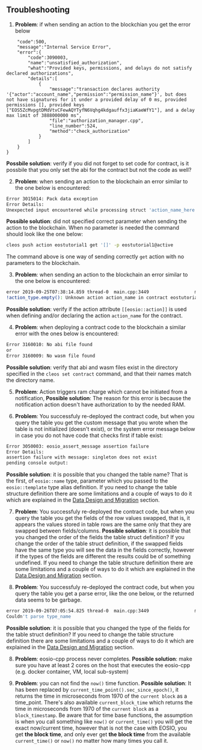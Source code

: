 ## Troubleshooting

1. __Problem__: if when sending an action to the blockchian you get the error below
```{
    "code":500,
    "message":"Internal Service Error",
    "error":{
        "code":3090003,
        "name":"unsatisfied_authorization",
        "what":"Provided keys, permissions, and delays do not satisfy declared authorizations",
        "details":[
            {
                "message":"transaction declares authority '{"actor":"account_name","permission":"permission_name"}', but does not have signatures for it under a provided delay of 0 ms, provided permissions [], provided keys ["EOS5ZcMvpgtDMdVtvCFewAQYTyfN6Vqhg4kdgauffx3jiaKaeWfY1"], and a delay max limit of 3888000000 ms",
                "file":"authorization_manager.cpp",
                "line_number":524,
                "method":"check_authorization"
            }
        ]
    }
}
```
__Possbile solution__: verify if you did not forget to set code for contract, is it possbile that you only set the abi for the contract but not the code as well?

2. __Problem__: when sending an action to the blockchain an error similar to the one below is encountered:
```sh
Error 3015014: Pack data exception
Error Details:
Unexpected input encountered while processing struct 'action_name_here'
```
__Possible solution__: did not specified correct parameter when sending the action to the blockchain. When no parameter is needed the command should look like the one below:
```sh
cleos push action eostutorial1 get '[]' -p eostutorial1@active
```

The command above is one way of sending correctly `get` action with no parameters to the blockchain.

3. __Problem__: when sending an action to the blockchain an error similar to the one below is encountered:
```sh
error 2019-09-25T07:38:14.859 thread-0  main.cpp:3449                 main                 ] Failed with error: Assert Exception (10)
!action_type.empty(): Unknown action action_name in contract eostutorial1
```
__Possible solution__: verify if the action attribute `[[eosio::action]]` is used when defining and/or declaring the action `action_name` for the contract.

4. __Problem__: when deploying a contract code to the blockchain a similar error with the ones below is encountered:
```sh
Error 3160010: No abi file found
or
Error 3160009: No wasm file found
```
__Possible solution__: verify that abi and wasm files exist in the directory specified in the `cleos set contract` command, and that their names match the directory name.

5. __Problem__: Action triggers ram charge which cannot be initiated from a notification, 
__Possible solution__: The reason for this error is because the notification action doesn't have authorization to by the needed RAM.

6. __Problem__: You successfuly re-deployed the contract code, but when you query the table you get the custom message that you wrote when the table is not initialized (doesn't exist), or the system error message below in case you do not have code that checks first if table exist:
```sh
Error 3050003: eosio_assert_message assertion failure
Error Details:
assertion failure with message: singleton does not exist
pending console output: 
```
__Possible solution__: it is possible that you changed the table name? That is the first, of `eosio::name` type, parameter which you passed to the `eosio::template` type alias definition. If you need to change the table structure definition there are some limitations and a couple of ways to do it which are explained in the [Data Design and Migration](./05_best-practices/04_data-design-and-migration.md) section.


7. __Problem__: You successfuly re-deployed the contract code, but when you query the table you get the fields of the row values swapped, that is, it appears the values stored in table rows are the same only that they are swapped between fields/columns.
__Possible solution__: it is possible that you changed the order of the fields the table struct definition? If you change the order of the table struct definition, if the swapped fields have the same type you will see the data in the fields correctly, however if the types of the fields are different the results could be of something undefined. If you need to change the table structure definition there are some limitations and a couple of ways to do it which are explained in the [Data Design and Migration](./05_best-practices/04_data-design-and-migration.md) section.


8. __Problem__: You successfuly re-deployed the contract code, but when you query the table you get a parse error, like the one below, or the returned data seems to be garbage.
```sh
error 2019-09-26T07:05:54.825 thread-0  main.cpp:3449                 main                 ] Failed with error: Parse Error (4)
Couldn't parse type_name
```
__Possible solution__: it is possible that you changed the type of the fields for the table struct definition? If you need to change the table structure definition there are some limitations and a couple of ways to do it which are explained in the [Data Design and Migration](./05_best-practices/04_data-design-and-migration.md) section.

8. __Problem__: eosio-cpp process never completes.
__Possible solution__: make sure you have at least 2 cores on the host that executes the eosio-cpp (e.g. docker container, VM, local sub-system)

9. __Problem__: you can not find the `now()` time function.
__Possible solution__: It has been replaced by `current_time_point().sec_since_epoch()`, it returns the time in microseconds from 1970 of the `current block` as a time_point. There's also available `current_block_time` which returns the time in microseconds from 1970 of the `current block` as a `block_timestamp`. Be aware that for time base functions, the assumption is when you call something like `now()` or `current_time()` you will get the exact now/current time, however that is not the case with EOSIO, you get __the block time__, and only ever get __the block time__ from the available `current_time()` or `now()` no matter how many times you call it.